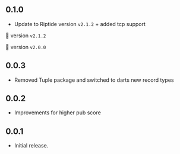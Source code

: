 ## 0.1.0

* Update to Riptide version ```v2.1.2``` + added tcp support

:arrow_up_small: version ```v2.1.2```

:arrow_down_small: version ```v2.0.0```

## 0.0.3

* Removed Tuple package and switched to darts new record types

## 0.0.2

* Improvements for higher pub score

## 0.0.1

* Initial release.

